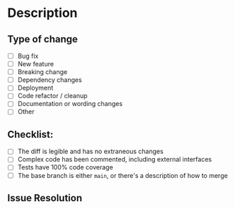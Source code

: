 # Description

<!-- Describe the changes introduced in this pull request. -->
<!-- Include any context necessary for understanding the PR's purpose. -->

## Type of change

- [ ] Bug fix <!-- (non-breaking change which fixes an issue) -->
- [ ] New feature <!-- (non-breaking change which adds functionality) -->
- [ ] Breaking change <!-- (would cause existing functionality to not work as expected) -->
- [ ] Dependency changes
- [ ] Deployment
- [ ] Code refactor / cleanup
- [ ] Documentation or wording changes
- [ ] Other

## Checklist:

- [ ] The diff is legible and has no extraneous changes
- [ ] Complex code has been commented, including external interfaces
- [ ] Tests have 100% code coverage
- [ ] The base branch is either `main`, or there's a description of how to merge

## Issue Resolution

<!-- If this PR addresses an issue, note that here: e.g., Closes/Fixes/Resolves #1346. -->
